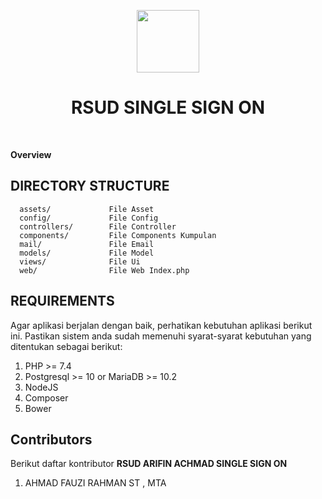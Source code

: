 <p align="center">
    <a href="https://github.com/yiisoft" target="_blank">
        <img src="https://rsudarifinachmad.riau.go.id/wp-content/uploads/2018/08/cropped-PAVICON.png" height="100px">
    </a>
    <h1 align="center">RSUD SINGLE SIGN ON</h1>
    <br>
</p>

<b>
    Overview <br>
</b>

DIRECTORY STRUCTURE
-------------------

      assets/             File Asset
      config/             File Config
      controllers/        File Controller 
      components/         File Components Kumpulan 
      mail/               File Email
      models/             File Model
      views/              File Ui
      web/                File Web Index.php



REQUIREMENTS
------------

Agar aplikasi berjalan dengan baik, perhatikan kebutuhan aplikasi berikut ini.
Pastikan sistem anda sudah memenuhi syarat-syarat kebutuhan
yang ditentukan sebagai berikut:

1. PHP >= 7.4
2. Postgresql >= 10 or MariaDB >= 10.2
3. NodeJS
4. Composer
5. Bower

Contributors
------------

<p>Berikut daftar kontributor <b>RSUD ARIFIN ACHMAD SINGLE SIGN ON</b></p>

1. AHMAD FAUZI RAHMAN ST , MTA
